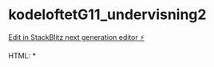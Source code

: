 # kodeloftetG11_undervisning2

[Edit in StackBlitz next generation editor ⚡️](https://stackblitz.com/~/github.com/JulieKodehode/kodeloftetG11_undervisning2)

HTML:
* 